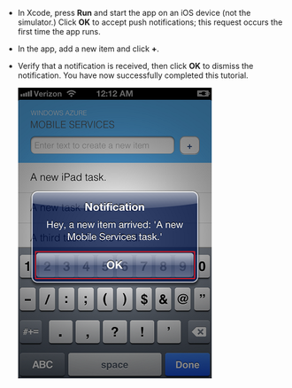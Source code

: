 
* In Xcode, press **Run** and start the app on an iOS device (not the simulator.) Click **OK** to accept push notifications; this request occurs the first time the app runs.

* In the app, add a new item and click **+**.

* Verify that a notification is received, then click **OK** to dismiss the notification. You have now successfully completed this tutorial.

    ![](../articles/media/mobile-services-ios-get-started-push/mobile-quickstart-push3-ios.png)


<!--HONumber=Oct16_HO2-->


